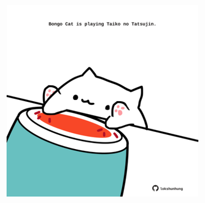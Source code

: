 <!-- built at 19/10/2022, 20:00:56 UTC -->
<p align="center">
  <img width="500" height="500" src="./ReadmeImage.svg">
</p>
